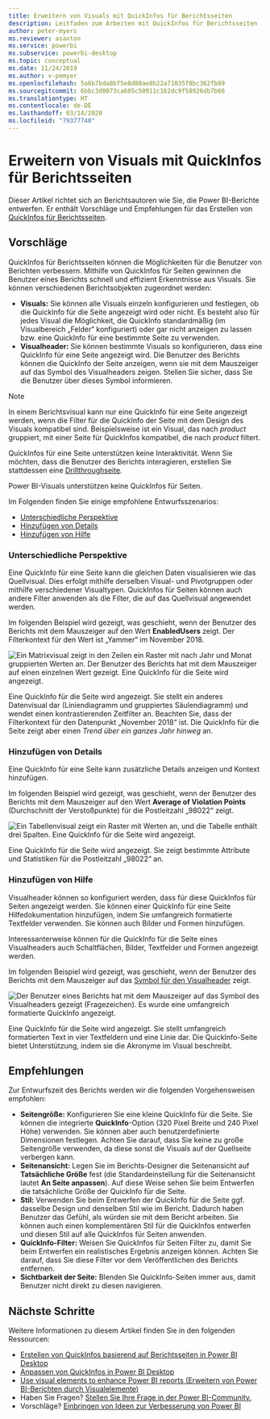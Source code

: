 ```yaml
---
title: Erweitern von Visuals mit QuickInfos für Berichtsseiten
description: Leitfaden zum Arbeiten mit QuickInfos für Berichtsseiten
author: peter-myers
ms.reviewer: asaxton
ms.service: powerbi
ms.subservice: powerbi-desktop
ms.topic: conceptual
ms.date: 11/24/2019
ms.author: v-pemyer
ms.openlocfilehash: 5a6b7bda8bf5e8d80ae8b22a71035f8bc362fb89
ms.sourcegitcommit: 6bbc3d0073ca605c50911c162dc9f58926db7b66
ms.translationtype: HT
ms.contentlocale: de-DE
ms.lasthandoff: 03/14/2020
ms.locfileid: "79377740"
---
```

# <a name="extend-visuals-with-report-page-tooltips"></a>Erweitern von Visuals mit QuickInfos für Berichtsseiten

Dieser Artikel richtet sich an Berichtsautoren wie Sie, die Power BI-Berichte entwerfen. Er enthält Vorschläge und Empfehlungen für das Erstellen von [QuickInfos für Berichtsseiten](../desktop-tooltips.md).

## <a name="suggestions"></a>Vorschläge

QuickInfos für Berichtsseiten können die Möglichkeiten für die Benutzer von Berichten verbessern. Mithilfe von QuickInfos für Seiten gewinnen die Benutzer eines Berichts schnell und effizient Erkenntnisse aus Visuals. Sie können verschiedenen Berichtsobjekten zugeordnet werden:

- **Visuals:** Sie können alle Visuals einzeln konfigurieren und festlegen, ob die QuickInfo für die Seite angezeigt wird oder nicht. Es besteht also für jedes Visual die Möglichkeit, die QuickInfo standardmäßig (im Visualbereich „Felder“ konfiguriert) oder gar nicht anzeigen zu lassen bzw. eine QuickInfo für eine bestimmte Seite zu verwenden.
- **Visualheader:** Sie können bestimmte Visuals so konfigurieren, dass eine QuickInfo für eine Seite angezeigt wird. Die Benutzer des Berichts können die QuickInfo der Seite anzeigen, wenn sie mit dem Mauszeiger auf das Symbol des Visualheaders zeigen. Stellen Sie sicher, dass Sie die Benutzer über dieses Symbol informieren.

> [!NOTE]
> In einem Berichtsvisual kann nur eine QuickInfo für eine Seite angezeigt werden, wenn die Filter für die QuickInfo der Seite mit dem Design des Visuals kompatibel sind. Beispielsweise ist ein Visual, das nach _product_ gruppiert, mit einer Seite für QuickInfos kompatibel, die nach _product_ filtert.
>
> QuickInfos für eine Seite unterstützen keine Interaktivität. Wenn Sie möchten, dass die Benutzer des Berichts interagieren, erstellen Sie stattdessen eine [Drillthroughseite](../desktop-drillthrough.md).
>
> Power BI-Visuals unterstützen keine QuickInfos für Seiten.

Im Folgenden finden Sie einige empfohlene Entwurfsszenarios:

- [Unterschiedliche Perspektive](#different-perspective)
- [Hinzufügen von Details](#add-detail)
- [Hinzufügen von Hilfe](#add-help)

### <a name="different-perspective"></a>Unterschiedliche Perspektive

Eine QuickInfo für eine Seite kann die gleichen Daten visualisieren wie das Quellvisual. Dies erfolgt mithilfe derselben Visual- und Pivotgruppen oder mithilfe verschiedener Visualtypen. QuickInfos für Seiten können auch andere Filter anwenden als die Filter, die auf das Quellvisual angewendet werden.

Im folgenden Beispiel wird gezeigt, was geschieht, wenn der Benutzer des Berichts mit dem Mauszeiger auf den Wert **EnabledUsers** zeigt. Der Filterkontext für den Wert ist „Yammer“ im November 2018.

![Ein Matrixvisual zeigt in den Zeilen ein Raster mit nach Jahr und Monat gruppierten Werten an. Der Benutzer des Berichts hat mit dem Mauszeiger auf einen einzelnen Wert gezeigt. Eine QuickInfo für die Seite wird angezeigt.](media/report-page-tooltips/suggestion-different-perspective.png)

Eine QuickInfo für die Seite wird angezeigt. Sie stellt ein anderes Datenvisual dar (Liniendiagramm und gruppiertes Säulendiagramm) und wendet einen kontrastierenden Zeitfilter an. Beachten Sie, dass der Filterkontext für den Datenpunkt „November 2018“ ist. Die QuickInfo für die Seite zeigt aber einen _Trend über ein ganzes Jahr hinweg_ an.

### <a name="add-detail"></a>Hinzufügen von Details

Eine QuickInfo für eine Seite kann zusätzliche Details anzeigen und Kontext hinzufügen.

Im folgenden Beispiel wird gezeigt, was geschieht, wenn der Benutzer des Berichts mit dem Mauszeiger auf den Wert **Average of Violation Points** (Durchschnitt der Verstoßpunkte) für die Postleitzahl „98022“ zeigt.

![Ein Tabellenvisual zeigt ein Raster mit Werten an, und die Tabelle enthält drei Spalten. Eine QuickInfo für die Seite wird angezeigt.](media/report-page-tooltips/suggestion-add-details.png)

Eine QuickInfo für die Seite wird angezeigt. Sie zeigt bestimmte Attribute und Statistiken für die Postleitzahl „98022“ an.

### <a name="add-help"></a>Hinzufügen von Hilfe

Visualheader können so konfiguriert werden, dass für diese QuickInfos für Seiten angezeigt werden. Sie können einer QuickInfo für eine Seite Hilfedokumentation hinzufügen, indem Sie umfangreich formatierte Textfelder verwenden. Sie können auch Bilder und Formen hinzufügen.

Interessanterweise können für die QuickInfo für die Seite eines Visualheaders auch Schaltflächen, Bilder, Textfelder und Formen angezeigt werden.

Im folgenden Beispiel wird gezeigt, was geschieht, wenn der Benutzer des Berichts mit dem Mauszeiger auf das [Symbol für den Visualheader](../desktop-visual-elements-for-reports.md) zeigt.

![Der Benutzer eines Berichts hat mit dem Mauszeiger auf das Symbol des Visualheaders gezeigt (Fragezeichen). Es wurde eine umfangreich formatierte QuickInfo angezeigt.](media/report-page-tooltips/suggestion-add-help.png)

Eine QuickInfo für die Seite wird angezeigt. Sie stellt umfangreich formatierten Text in vier Textfeldern und eine Linie dar. Die QuickInfo-Seite bietet Unterstützung, indem sie die Akronyme im Visual beschreibt.

## <a name="recommendations"></a>Empfehlungen

Zur Entwurfszeit des Berichts werden wir die folgenden Vorgehensweisen empfohlen:

- **Seitengröße:** Konfigurieren Sie eine kleine QuickInfo für die Seite. Sie können die integrierte **QuickInfo**-Option (320 Pixel Breite und 240 Pixel Höhe) verwenden. Sie können aber auch benutzerdefinierte Dimensionen festlegen. Achten Sie darauf, dass Sie keine zu große Seitengröße verwenden, da diese sonst die Visuals auf der Quellseite verbergen kann.
- **Seitenansicht:** Legen Sie im Berichts-Designer die Seitenansicht auf **Tatsächliche Größe** fest (die Standardeinstellung für die Seitenansicht lautet **An Seite anpassen**). Auf diese Weise sehen Sie beim Entwerfen die tatsächliche Größe der QuickInfo für die Seite.
- **Stil:** Verwenden Sie beim Entwerfen der QuickInfo für die Seite ggf. dasselbe Design und denselben Stil wie im Bericht. Dadurch haben Benutzer das Gefühl, als würden sie mit dem Bericht arbeiten. Sie können auch einen komplementären Stil für die QuickInfos entwerfen und diesen Stil auf alle QuickInfos für Seiten anwenden.
- **QuickInfo-Filter:** Weisen Sie QuickInfos für Seiten Filter zu, damit Sie beim Entwerfen ein realistisches Ergebnis anzeigen können. Achten Sie darauf, dass Sie diese Filter vor dem Veröffentlichen des Berichts entfernen.
- **Sichtbarkeit der Seite:** Blenden Sie QuickInfo-Seiten immer aus, damit Benutzer nicht direkt zu diesen navigieren.

## <a name="next-steps"></a>Nächste Schritte

Weitere Informationen zu diesem Artikel finden Sie in den folgenden Ressourcen:

- [Erstellen von QuickInfos basierend auf Berichtsseiten in Power BI Desktop](../desktop-tooltips.md)
- [Anpassen von QuickInfos in Power BI Desktop](../desktop-custom-tooltips.md)
- [Use visual elements to enhance Power BI reports (Erweitern von Power BI-Berichten durch Visualelemente)](../desktop-visual-elements-for-reports.md)
- Haben Sie Fragen? [Stellen Sie Ihre Frage in der Power BI-Community.](https://community.powerbi.com/)
- Vorschläge? [Einbringen von Ideen zur Verbesserung von Power BI](https://ideas.powerbi.com/)
